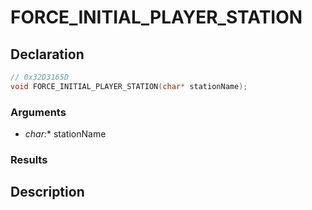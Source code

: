 # FORCE_INITIAL_PLAYER_STATION

## Declaration
```cpp
// 0x32D3165D
void FORCE_INITIAL_PLAYER_STATION(char* stationName);
```

### Arguments
- **char*:** stationName

### Results

## Description
